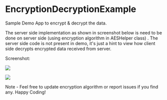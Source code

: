 # EncryptionDecryptionExample
Sample Demo App to encrypt &amp; decrypt the data.

The server side implementation as shown in screenshot below is need to be done on server side (using encryption algorithm in AESHelper class) . The server side code is not present in demo, it's just a hint to view how client side decrypts encrypted data received from server.

Screenshot:

![](https://cloud.githubusercontent.com/assets/7499477/8354000/f867b9f0-1b61-11e5-962e-3923594f7692.png)

![](https://cloud.githubusercontent.com/assets/7499477/8355470/1aafa09e-1b6d-11e5-8567-c58bd8eb2918.png)

Note - Feel free to update encryption algorithm or report issues if you find any. Happy Coding!
